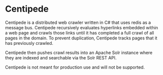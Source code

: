 # Centipede

Centipede is a distributed web crawler written in C# that uses redis as a message bus. Centipede recursively evaluates hyperlinks embedded
within a web page and crawls those links until it has completed a full crawl of all pages in the domain. To prevent duplication, Centipede
tracks pages that it has previously crawled.

Centipede then pushes crawl results into an Apache Solr instance where they are indexed and searchable via the Solr REST API.

Centipede is not meant for production use and will not be supported.
